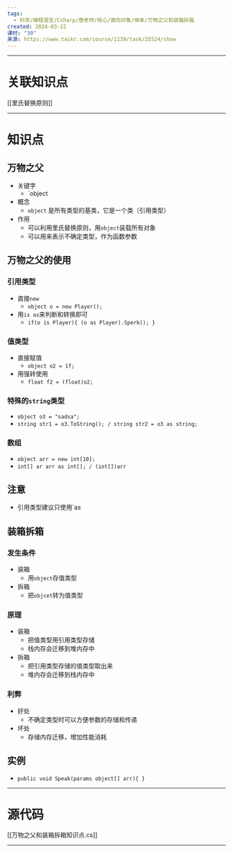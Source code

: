 ```yaml
---
tags:
  - 科学/编程语言/Csharp/唐老师/核心/面向对象/继承/万物之父和装箱拆箱
created: 2024-03-22
课时: "30"
来源: https://www.taikr.com/course/1139/task/35524/show
---
```


---
# 关联知识点

[[里氏替换原则]]

---
# 知识点

## 万物之父

- 关键字
	- `object
- 概念
	- `object` 是所有类型的基类，它是一个类（引用类型）
- 作用
	- 可以利用里氏替换原则，用`object`装载所有对象
	- 可以用来表示不确定类型，作为函数参数
## 万物之父的使用

### 引用类型

- 直接`new`
	- `object o = new Player();`
- 用`is as`来判断和转换即可
	- `if(o is Player){ (o as Player).Sperk(); }`
### 值类型

- 直接赋值
	- `object o2 = 1f;`
- 用强转使用
	- `float f2 = (float)o2;`
### 特殊的`string`类型

- `object o3 = "sadsa";`
- `string str1 = o3.ToString(); / string str2 = o3 as string;`
### 数组

- `object arr = new int[10];`
- `int[] ar arr as int[]; / (int[])arr`
## 注意

- 引用类型建议只使用`as
## 装箱拆箱

### 发生条件

- 装箱
	- 用`object`存值类型
- 拆箱
	- 把`objcet`转为值类型
### 原理

- 装箱
	- 把值类型用引用类型存储
	- 栈内存会迁移到堆内存中
- 拆箱
	- 把引用类型存储的值类型取出来
	- 堆内存会迁移到栈内存中
### 利弊

- 好处
	- 不确定类型时可以方便参数的存储和传递
- 坏处
	- 存储内存迁移，增加性能消耗
## 实例

- `public void Speak(params object[] arr){ }`
---
# 源代码

 [[万物之父和装箱拆箱知识点.cs]]

---

